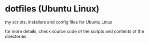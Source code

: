 # dotfiles (Ubuntu Linux)
my scripts, installers and config files for Ubuntu Linux

for more details, check source code of the scripts and contents of the directories
